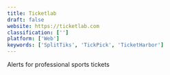 ```yaml
---
title: Ticketlab
draft: false 
website: https://ticketlab.com
classification: ['']
platform: ['Web']
keywords: ['SplitTiks', 'TickPick', 'TicketHarbor']
---
```

Alerts for professional sports tickets